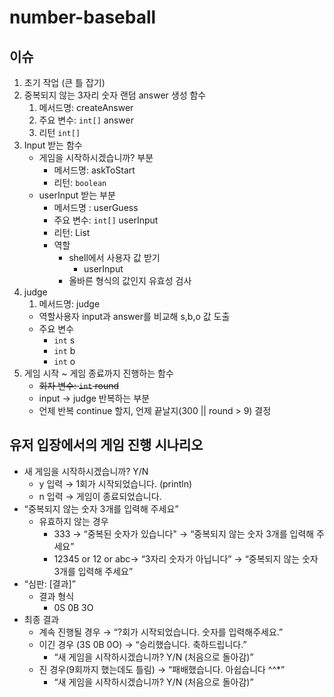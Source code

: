 # number-baseball


## 이슈

1. 초기 작업 (큰 틀 잡기)
2. 중복되지 않는 3자리 숫자 랜덤 answer 생성 함수
    1. 메서드명:  createAnswer
    2. 주요 변수: `int[]` answer
    3. 리턴 `int[]`
3. Input 받는 함수
    - 게임을 시작하시겠습니까? 부분
        - 메서드명: askToStart
        - 리턴: `boolean`
    - userInput 받는 부분
        - 메서드명 : userGuess
        - 주요 변수: `int[]` userInput
        - 리턴: List<Integer>
        - 역할
            - shell에서 사용자 값 받기
                - userInput
            - 올바른 형식의 값인지 유효성 검사
4. judge 
    1. 메서드명: judge
    - 역할사용자 input과 answer를 비교해 s,b,o 값 도출
    - 주요 변수
        - `int` s
        - `int` b
        - `int` o
5. 게임 시작 ~ 게임 종료까지 진행하는 함수
    - ~~회차 변수: `int` round~~
    - input → judge 반복하는 부분
    - 언제 반복 continue 할지, 언제 끝날지(300 || round > 9) 결정

## 유저 입장에서의 게임 진행 시나리오

- 새 게임을 시작하시겠습니까? Y/N
    - y 입력 → 1회가 시작되었습니다. (println)
    - n 입력 → 게임이 종료되었습니다.
- “중복되지 않는 숫자 3개를 입력해 주세요”
    - 유효하지 않는 경우
        - 333 → “중복된 숫자가 있습니다" → “중복되지 않는 숫자 3개를 입력해 주세요”
        - 12345 or 12 or abc→ “3자리 숫자가 아닙니다” → “중복되지 않는 숫자 3개를 입력해 주세요”
- “심판: [결과]”
    - 결과 형식
        - 0S 0B 3O
- 최종 결과
    - 계속 진행될 경우 → “?회가 시작되었습니다. 숫자를 입력해주세요.”
    - 이긴 경우 (3S 0B 0O) → “승리했습니다. 축하드립니다.”
        - “새 게임을 시작하시겠습니까? Y/N (처음으로 돌아감)”
    - 진 경우(9회까지 했는데도 틀림) → “패배했습니다. 아쉽습니다 ^^*”
        - “새 게임을 시작하시겠습니까? Y/N (처음으로 돌아감)”
